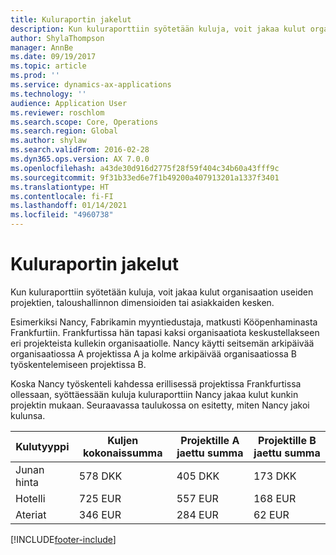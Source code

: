 ```yaml
---
title: Kuluraportin jakelut
description: Kun kuluraporttiin syötetään kuluja, voit jakaa kulut organisaation useiden projektien, yritysten tai asiakkaiden kesken.
author: ShylaThompson
manager: AnnBe
ms.date: 09/19/2017
ms.topic: article
ms.prod: ''
ms.service: dynamics-ax-applications
ms.technology: ''
audience: Application User
ms.reviewer: roschlom
ms.search.scope: Core, Operations
ms.search.region: Global
ms.author: shylaw
ms.search.validFrom: 2016-02-28
ms.dyn365.ops.version: AX 7.0.0
ms.openlocfilehash: a43de30d916d2775f28f59f404c34b60a43fff9c
ms.sourcegitcommit: 9f31b33ed6e7f1b49200a407913201a1337f3401
ms.translationtype: HT
ms.contentlocale: fi-FI
ms.lasthandoff: 01/14/2021
ms.locfileid: "4960738"
---
```

# <a name="expense-report-distributions"></a>Kuluraportin jakelut

Kun kuluraporttiin syötetään kuluja, voit jakaa kulut organisaation useiden projektien, taloushallinnon dimensioiden tai asiakkaiden kesken.

Esimerkiksi Nancy, Fabrikamin myyntiedustaja, matkusti Kööpenhaminasta Frankfurtiin. Frankfurtissa hän tapasi kaksi organisaatiota keskustellakseen eri projekteista kullekin organisaatiolle. Nancy käytti seitsemän arkipäivää organisaatiossa A projektissa A ja kolme arkipäivää organisaatiossa B työskentelemiseen projektissa B.

Koska Nancy työskenteli kahdessa erillisessä projektissa Frankfurtissa ollessaan, syöttäessään kuluja kuluraporttiin Nancy jakaa kulut kunkin projektin mukaan. Seuraavassa taulukossa on esitetty, miten Nancy jakoi kulunsa.


| Kulutyyppi | Kuljen kokonaissumma|Projektille A jaettu summa| Projektille B jaettu summa |
|--------------|---------------------|-------------------------------|---------------------------------|
|Junan hinta   |578 DKK              |405 DKK                        |173 DKK                          |
|Hotelli         |725 EUR              |557 EUR                        |168 EUR                          |
|Ateriat         |346 EUR              |284 EUR                        |62 EUR                           |



[!INCLUDE[footer-include](../includes/footer-banner.md)]